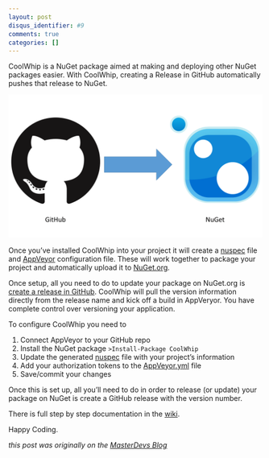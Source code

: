 ```yaml
---
layout: post
disqus_identifier: #9
comments: true
categories: []
---
```


CoolWhip is a NuGet package aimed at making and deploying other NuGet packages easier. With CoolWhip, creating a Release in GitHub automatically pushes that release to NuGet.

![](/images/posts/2015/2015-06-30-introducing-coolwhip/GitGet.png)

Once you’ve installed CoolWhip into your project it will create a [nuspec](https://docs.nuget.org/create/nuspec-reference) file and [AppVeyor](http://www.appveyor.com/) configuration file.  These will work together to package your project and automatically upload it to [NuGet.org](http://blog.masterdevs.com/introducing-coolwhip/NuGet.org).

Once setup, all you need to do to update your package on NuGet.org is [create a release in GitHub](https://help.github.com/articles/creating-releases/).  CoolWhip will pull the version information directly from the release name and kick off a build in AppVeryor.  You have complete control over versioning your application.

To configure CoolWhip you need to

1. Connect AppVeyor to your GitHub repo
1. Install the NuGet package `>Install-Package CoolWhip`
1. Update the generated [nuspec](https://github.com/MasterDevs/CoolWhip/wiki/nuspec) file with your project’s information
1. Add your authorization tokens to the [AppVeyor.yml](https://github.com/MasterDevs/CoolWhip/wiki/AppVeyor.yml) file
1. Save/commit your changes

Once this is set up, all you’ll need to do in order to release (or update) your package on NuGet is create a GitHub release with the version number.

There is full step by step documentation in the [wiki](https://github.com/MasterDevs/CoolWhip/wiki/Installing-CoolWhip).

Happy Coding.

_this post was originally on the [MasterDevs Blog](http://blog.masterdevs.com/introducing-coolwhip/)_
